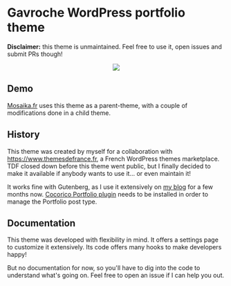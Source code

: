 # Gavroche WordPress portfolio theme

**Disclaimer:** this theme is unmaintained. Feel free to use it, open issues and submit PRs though!

<p align="center">
<img src="https://d2ddoduugvun08.cloudfront.net/items/3g0Q153s2L3V3I062t3X/gavroche-designs-01a.jpg?X-CloudApp-Visitor-Id=679133" />
</p>

## Demo
[Mosaika.fr](https://mosaika.fr) uses this theme as a parent-theme, with a couple of modifications done in a child theme.

## History
This theme was created by myself for a collaboration with https://www.themesdefrance.fr, a French WordPress themes marketplace. 
TDF closed down before this theme went public, but I finally decided to make it available if anybody wants to use it... or even maintain it!

It works fine with Gutenberg, as I use it extensively on [my blog](https://mosaika.fr/blog) for a few months now.
[Cocorico Portfolio plugin](https://github.com/themesdefrance/Cocorico-Portfolio) needs to be installed in order to manage the Portfolio post type.

## Documentation
This theme was developed with flexibility in mind. 
It offers a settings page to customize it extensively. Its code offers many hooks to make developers happy!

But no documentation for now, so you'll have to dig into the code to understand what's going on. 
Feel free to open an issue if I can help you out.
